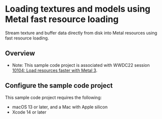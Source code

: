 # Loading textures and models using Metal fast resource loading

Stream texture and buffer data directly from disk into Metal resources using fast resource loading.

## Overview

- Note: This sample code project is associated with WWDC22 session [10104: Load resources faster with Metal 3](https://developer.apple.com/wwdc22/10104/).

## Configure the sample code project

This sample code project requires the following:

* macOS 13 or later, and a Mac with Apple silicon
* Xcode 14 or later
